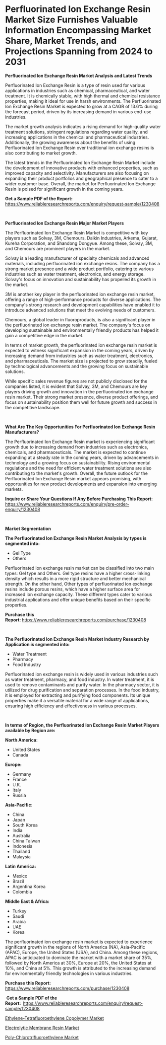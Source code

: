 <p><h1>Perfluorinated Ion Exchange Resin Market Size Furnishes Valuable Information Encompassing Market Share, Market Trends, and Projections Spanning from 2024 to 2031</h1></p><p><strong>Perfluorinated Ion Exchange Resin Market Analysis and Latest Trends</strong></p>
<p><p>Perfluorinated Ion Exchange Resin is a type of resin used for various applications in industries such as chemical, pharmaceutical, and water treatment. It is chemically stable, with high thermal and chemical resistance properties, making it ideal for use in harsh environments. The Perfluorinated Ion Exchange Resin Market is expected to grow at a CAGR of 13.6% during the forecast period, driven by its increasing demand in various end-use industries.</p><p>The market growth analysis indicates a rising demand for high-quality water treatment solutions, stringent regulations regarding water quality, and increasing applications in the chemical and pharmaceutical industries. Additionally, the growing awareness about the benefits of using Perfluorinated Ion Exchange Resin over traditional ion exchange resins is also contributing to market growth.</p><p>The latest trends in the Perfluorinated Ion Exchange Resin Market include the development of innovative products with enhanced properties, such as improved capacity and selectivity. Manufacturers are also focusing on expanding their product portfolios and geographical presence to cater to a wider customer base. Overall, the market for Perfluorinated Ion Exchange Resin is poised for significant growth in the coming years.</p></p>
<p><strong>Get a Sample PDF of the Report:&nbsp;</strong> <a href="https://www.reliableresearchreports.com/enquiry/request-sample/1230408">https://www.reliableresearchreports.com/enquiry/request-sample/1230408</a></p>
<p>&nbsp;</p>
<p><strong>Perfluorinated Ion Exchange Resin Major Market Players</strong></p>
<p><p>The Perfluorinated Ion Exchange Resin Market is competitive with key players such as Solvay, 3M, Chemours, Daikin Industries, Arkema, Gujarat, Kureha Corporation, and Shandong Dongyue. Among these, Solvay, 3M, and Chemours are prominent players in the market.</p><p>Solvay is a leading manufacturer of specialty chemicals and advanced materials, including perfluorinated ion exchange resins. The company has a strong market presence and a wide product portfolio, catering to various industries such as water treatment, electronics, and energy storage. Solvay's focus on innovation and sustainability has propelled its growth in the market.</p><p>3M is another key player in the perfluorinated ion exchange resin market, offering a range of high-performance products for diverse applications. The company's strong research and development capabilities have enabled it to introduce advanced solutions that meet the evolving needs of customers.</p><p>Chemours, a global leader in fluoroproducts, is also a significant player in the perfluorinated ion exchange resin market. The company's focus on developing sustainable and environmentally friendly products has helped it gain a competitive edge in the market.</p><p>In terms of market growth, the perfluorinated ion exchange resin market is expected to witness significant expansion in the coming years, driven by increasing demand from industries such as water treatment, electronics, and pharmaceuticals. The market size is projected to grow steadily, fueled by technological advancements and the growing focus on sustainable solutions.</p><p>While specific sales revenue figures are not publicly disclosed for the companies listed, it is evident that Solvay, 3M, and Chemours are key players driving growth and innovation in the perfluorinated ion exchange resin market. Their strong market presence, diverse product offerings, and focus on sustainability position them well for future growth and success in the competitive landscape.</p></p>
<p>&nbsp;</p>
<p><strong>What Are The Key Opportunities For Perfluorinated Ion Exchange Resin Manufacturers?</strong></p>
<p><p>The Perfluorinated Ion Exchange Resin market is experiencing significant growth due to increasing demand from industries such as electronics, chemicals, and pharmaceuticals. The market is expected to continue expanding at a steady rate in the coming years, driven by advancements in technology and a growing focus on sustainability. Rising environmental regulations and the need for efficient water treatment solutions are also contributing to the market's growth. Overall, the future outlook for the Perfluorinated Ion Exchange Resin market appears promising, with opportunities for new product developments and expansion into emerging markets.</p></p>
<p><strong>Inquire or Share Your Questions If Any Before Purchasing This Report:</strong> <a href="https://www.reliableresearchreports.com/enquiry/pre-order-enquiry/1230408">https://www.reliableresearchreports.com/enquiry/pre-order-enquiry/1230408</a></p>
<p>&nbsp;</p>
<p><strong>Market Segmentation</strong></p>
<p><strong>The Perfluorinated Ion Exchange Resin Market Analysis by types is segmented into:</strong></p>
<p><ul><li>Gel Type</li><li>Others</li></ul></p>
<p><p>Perfluorinated ion exchange resin market can be classified into two main types: Gel type and Others. Gel type resins have a higher cross-linking density which results in a more rigid structure and better mechanical strength. On the other hand, Other types of perfluorinated ion exchange resins include porous resins, which have a higher surface area for increased ion exchange capacity. These different types cater to various industrial applications and offer unique benefits based on their specific properties.</p></p>
<p><strong>Purchase this Report:&nbsp;</strong><a href="https://www.reliableresearchreports.com/purchase/1230408">https://www.reliableresearchreports.com/purchase/1230408</a></p>
<p>&nbsp;</p>
<p><strong>The Perfluorinated Ion Exchange Resin Market Industry Research by Application is segmented into:</strong></p>
<p><ul><li>Water Treatment</li><li>Pharmacy</li><li>Food Industry</li></ul></p>
<p><p>Perfluorinated ion exchange resin is widely used in various industries such as water treatment, pharmacy, and food industry. In water treatment, it is used to remove contaminants and purify water. In the pharmacy sector, it is utilized for drug purification and separation processes. In the food industry, it is employed for extracting and purifying food components. Its unique properties make it a versatile material for a wide range of applications, ensuring high efficiency and effectiveness in various processes.</p></p>
<p>&nbsp;</p>
<p><strong>In terms of Region, the Perfluorinated Ion Exchange Resin Market Players available by Region are:</strong></p>
<p>
    <p> <strong> North America: </strong>
        <ul>
            <li>United States</li>
            <li>Canada</li>
        </ul>
        </p> 
    <p> <strong> Europe: </strong>
        <ul>
            <li>Germany</li>
            <li>France</li>
            <li>U.K.</li>
            <li>Italy</li>
            <li>Russia</li>
        </ul>
        </p> 
    <p> <strong> Asia-Pacific: </strong>
        <ul>
            <li>China</li>
            <li>Japan</li>
            <li>South Korea</li>
            <li>India</li>
            <li>Australia</li>
            <li>China Taiwan</li>
            <li>Indonesia</li>
            <li>Thailand</li>
            <li>Malaysia</li>
        </ul>
        </p> 
    <p> <strong> Latin America: </strong>
        <ul>
            <li>Mexico</li>
            <li>Brazil</li>
            <li>Argentina Korea</li>
            <li>Colombia</li>
        </ul>
        </p> 
    <p> <strong> Middle East & Africa: </strong>
        <ul>
            <li>Turkey</li>
            <li>Saudi</li>
            <li>Arabia</li>
            <li>UAE</li>
            <li>Korea</li>
        </ul>
    </p>
    </p>
<p><p>The perfluorinated ion exchange resin market is expected to experience significant growth in the regions of North America (NA), Asia-Pacific (APAC), Europe, the United States (USA), and China. Among these regions, APAC is anticipated to dominate the market with a market share of 35%, followed by North America at 30%, Europe at 20%, the United States at 10%, and China at 5%. This growth is attributed to the increasing demand for environmentally friendly technologies in various industries.</p></p>
<p><strong>Purchase this Report: </strong><a href="https://www.reliableresearchreports.com/purchase/1230408">https://www.reliableresearchreports.com/purchase/1230408</a></p>
<p>&nbsp;<strong>Get a Sample PDF of the Report:&nbsp;&nbsp;</strong><a href="https://www.reliableresearchreports.com/enquiry/request-sample/1230408">https://www.reliableresearchreports.com/enquiry/request-sample/1230408</a></p>
<p><strong></strong></p>
<p><p><a href="https://github.com/eeaveuhhh/Market-Research-Report-List-1/blob/main/ethylene-tetrafluoroethylene-copolymer-market.md">Ethylene-Tetrafluoroethylene Copolymer Market</a></p><p><a href="https://github.com/Angelnienowdseej3e45z3p8c/Market-Research-Report-List-1/blob/main/electrolytic-membrane-resin-market.md">Electrolytic Membrane Resin Market</a></p><p><a href="https://github.com/brentleyjimmiealvaradoz4l1rea/Market-Research-Report-List-1/blob/main/poly-chlorotrifluoroethylene-market.md">Poly-Chlorotrifluoroethylene Market</a></p></p>